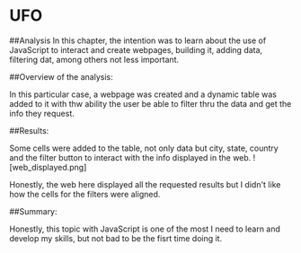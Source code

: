 # UFO

##Analysis
In this chapter, the intention was to learn about the use of JavaScript to interact and create webpages, building it, adding data, filtering dat, among others not less important.

##Overview of the analysis:

In this particular case, a webpage was created and a dynamic table was added to it with thw ability the user be able to filter thru the data and get the info they request.

##Results:

Some cells were added to the table, not only data but city, state, country and the filter button to interact with the info displayed in the web.
![web_displayed.png]

Honestly, the web here displayed all the requested results but I didn't like how the cells for the filters were aligned.

##Summary:

Honestly, this topic with JavaScript is one of the most I need to learn and develop my skills, but not bad to be the fisrt time doing it.